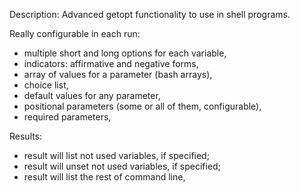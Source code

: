 Description: Advanced getopt functionality to use in shell programs.

Really configurable in each run:
- multiple short and long options for each variable,
- indicators: affirmative and negative forms,
- array of values for a parameter (bash arrays),
- choice list,
- default values for any parameter,
- positional parameters (some or all of them, configurable),
- required parameters,

Results:
- result will list not used variables, if specified;
- result will unset not used variables, if specified;
- result will list the rest of command line,
